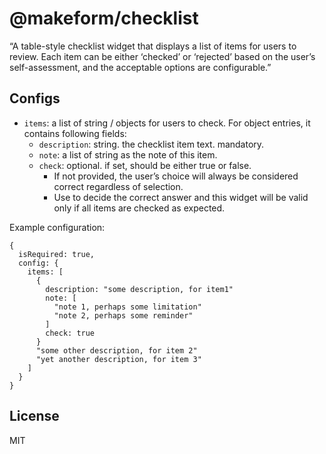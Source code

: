 # @makeform/checklist

“A table-style checklist widget that displays a list of items for users to review. Each item can be either ‘checked’ or ‘rejected’ based on the user’s self-assessment, and the acceptable options are configurable.”


## Configs

 - `items`: a list of string / objects for users to check. For object entries, it contains following fields:
   - `description`: string. the checklist item text. mandatory.
   - `note`: a list of string as the note of this item.
   - `check`: optional. if set, should be either true or false.
     - If not provided, the user’s choice will always be considered correct regardless of selection.
     - Use to decide the correct answer and this widget will be valid only if all items are checked as expected.


Example configuration:

    {   
      isRequired: true,
      config: {
        items: [
          {
            description: "some description, for item1"
            note: [
              "note 1, perhaps some limitation"
              "note 2, perhaps some reminder"
            ]
            check: true
          }
          "some other description, for item 2"
          "yet another description, for item 3"
        ]
      }
    }


## License

MIT
